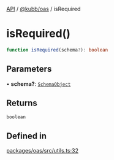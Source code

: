 [API](../../../packages.md) / [@kubb/oas](../index.md) / isRequired

# isRequired()

```ts
function isRequired(schema?): boolean
```

## Parameters

• **schema?**: [`SchemaObject`](../namespaces/OasTypes/type-aliases/SchemaObject.md)

## Returns

`boolean`

## Defined in

[packages/oas/src/utils.ts:32](https://github.com/kubb-project/kubb/blob/ff80665146ae086e044807d0072fda660e72e1fd/packages/oas/src/utils.ts#L32)
